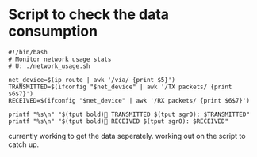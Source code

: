 # Script to check the data consumption

```
#!/bin/bash
# Monitor network usage stats
# U: ./network_usage.sh

net_device=$(ip route | awk '/via/ {print $5}')
TRANSMITTED=$(ifconfig "$net_device" | awk '/TX packets/ {print $6$7}')
RECEIVED=$(ifconfig "$net_device" | awk '/RX packets/ {print $6$7}')

printf "%s\n" "$(tput bold)📼 TRANSMITTED $(tput sgr0): $TRANSMITTED"
printf "%s\n" "$(tput bold)📡 RECEIVED $(tput sgr0): $RECEIVED"
```

currently working to get the data seperately. working out on the script to catch up. 
